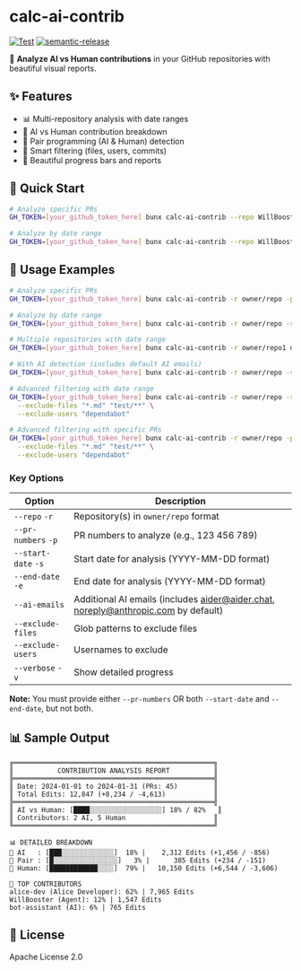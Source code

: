 # calc-ai-contrib

[![Test](https://github.com/WillBooster/calc-ai-contrib/actions/workflows/test.yml/badge.svg)](https://github.com/WillBooster/calc-ai-contrib/actions/workflows/test.yml)
[![semantic-release](https://img.shields.io/badge/%20%20%F0%9F%93%A6%F0%9F%9A%80-semantic--release-e10079.svg)](https://github.com/semantic-release/semantic-release)

🤖 **Analyze AI vs Human contributions** in your GitHub repositories with beautiful visual reports.

## ✨ Features

- 📊 Multi-repository analysis with date ranges
- 🤖 AI vs Human contribution breakdown
- 🤝 Pair programming (AI & Human) detection
- 🎯 Smart filtering (files, users, commits)
- 🎨 Beautiful progress bars and reports

## 🚀 Quick Start

```bash
# Analyze specific PRs
GH_TOKEN=[your_github_token_here] bunx calc-ai-contrib --repo WillBooster/calc-ai-contrib --pr-numbers 123 456 --exclude-users "renovate[bot]" --ai-emails "bot@willbooster.com"

# Analyze by date range
GH_TOKEN=[your_github_token_here] bunx calc-ai-contrib --repo WillBooster/calc-ai-contrib --start-date 2024-01-01 --end-date 2024-01-31 --ai-emails "bot@willbooster.com"
```

## 📖 Usage Examples

```bash
# Analyze specific PRs
GH_TOKEN=[your_github_token_here] bunx calc-ai-contrib -r owner/repo -p 123 456 789

# Analyze by date range
GH_TOKEN=[your_github_token_here] bunx calc-ai-contrib -r owner/repo -s 2024-01-01 -e 2024-01-31

# Multiple repositories with date range
GH_TOKEN=[your_github_token_here] bunx calc-ai-contrib -r owner/repo1 owner/repo2 -s 2024-01-01 -e 2024-01-31

# With AI detection (includes default AI emails)
GH_TOKEN=[your_github_token_here] bunx calc-ai-contrib -r owner/repo -s 2024-01-01 -e 2024-01-31 --ai-emails "bot@company.com"

# Advanced filtering with date range
GH_TOKEN=[your_github_token_here] bunx calc-ai-contrib -r owner/repo -s 2024-01-01 -e 2024-01-31 \
  --exclude-files "*.md" "test/**" \
  --exclude-users "dependabot"

# Advanced filtering with specific PRs
GH_TOKEN=[your_github_token_here] bunx calc-ai-contrib -r owner/repo -p 123 456 789 \
  --exclude-files "*.md" "test/**" \
  --exclude-users "dependabot"
```

### Key Options

| Option              | Description                                                    |
| ------------------- | -------------------------------------------------------------- |
| `--repo` `-r`       | Repository(s) in `owner/repo` format                          |
| `--pr-numbers` `-p` | PR numbers to analyze (e.g., 123 456 789)                     |
| `--start-date` `-s` | Start date for analysis (YYYY-MM-DD format)                   |
| `--end-date` `-e`   | End date for analysis (YYYY-MM-DD format)                     |
| `--ai-emails`       | Additional AI emails (includes aider@aider.chat, noreply@anthropic.com by default) |
| `--exclude-files`   | Glob patterns to exclude files                                 |
| `--exclude-users`   | Usernames to exclude                                           |
| `--verbose` `-v`    | Show detailed progress                                         |

**Note:** You must provide either `--pr-numbers` OR both `--start-date` and `--end-date`, but not both.

## 📊 Sample Output

```
╔══════════════════════════════════════════════════╗
║           CONTRIBUTION ANALYSIS REPORT           ║
╠══════════════════════════════════════════════════╣
║ Date: 2024-01-01 to 2024-01-31 (PRs: 45)         ║
║ Total Edits: 12,847 (+8,234 / -4,613)            ║
╠══════════════════════════════════════════════════╣
║ AI vs Human: [████░░░░░░░░░░░░░░░░░░] 18% / 82%   ║
║ Contributors: 2 AI, 5 Human                      ║
╚══════════════════════════════════════════════════╝

📊 DETAILED BREAKDOWN
🤖 AI   : [███░░░░░░░░░░░░░]  18% |    2,312 Edits (+1,456 / -856)
🤝 Pair : [█░░░░░░░░░░░░░░░░]   3% |      385 Edits (+234 / -151)
👥 Human: [████████████░░░░]  79% |   10,150 Edits (+6,544 / -3,606)

👤 TOP CONTRIBUTORS
alice-dev (Alice Developer): 62% | 7,965 Edits
WillBooster (Agent): 12% | 1,547 Edits
bot-assistant (AI): 6% | 765 Edits
```

## 📄 License

Apache License 2.0
